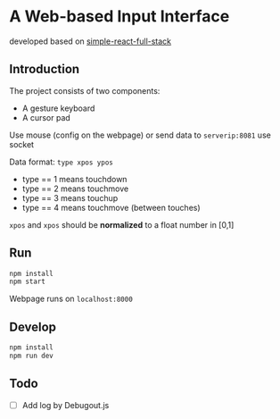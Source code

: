 # A Web-based Input Interface

developed based on [simple-react-full-stack](https://github.com/crsandeep/simple-react-full-stack)

## Introduction
The project consists of two components:
+ A gesture keyboard
+ A cursor pad

Use mouse (config on the webpage) or send data to `serverip:8081` use socket

Data format:
`type xpos ypos`
+ type == 1 means touchdown
+ type == 2 means touchmove
+ type == 3 means touchup
+ type == 4 means touchmove (between touches)

`xpos` and `xpos` should be **normalized** to a float number in [0,1]

## Run
```bash
npm install
npm start
```
Webpage runs on `localhost:8000`

## Develop
```bash
npm install
npm run dev
```

## Todo
- [ ] Add log by Debugout.js

